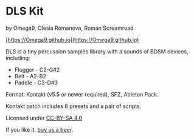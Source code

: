 # DLS Kit
by Omega9, Olesia Romanova, Roman Screamroad

[https://Omega9.github.io](https://Omega9.github.io)

DLS is a tiny percussion samples library with a sounds of BDSM devices, including:

- Flogger - C2-G#2
- Belt - A2-B2
- Paddle - C3-D#3

Format: Kontakt (v5.5 or newer required), SFZ, Ableton Pack.

Kontakt patch includes 8 presets and a pair of scripts.

Licensed under [CC-BY-SA 4.0](https://creativecommons.org/licenses/by-sa/4.0/)

If you like it, [buy us a beer](https://omega9.github.io/donation/).
